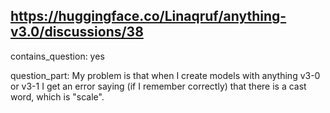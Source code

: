 ## https://huggingface.co/Linaqruf/anything-v3.0/discussions/38

contains_question: yes

question_part: My problem is that when I create models with anything v3-0 or v3-1 I get an error saying (if I remember correctly) that there is a cast word, which is "scale".